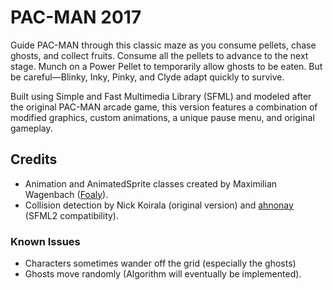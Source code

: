 # PAC-MAN 2017

Guide PAC-MAN through this classic maze as you consume pellets, chase ghosts, and collect fruits. Consume all the pellets to advance to the next stage. Munch on a Power Pellet to temporarily allow ghosts to be eaten. But be careful—Blinky, Inky, Pinky, and Clyde adapt quickly to survive.

Built using Simple and Fast Multimedia Library (SFML) and modeled after the original PAC-MAN arcade game, this version features a combination of modified graphics, custom animations, a unique pause menu, and original gameplay.

## Credits
- Animation and AnimatedSprite classes created by Maximilian Wagenbach ([Foaly](https://github.com/Foaly)).
- Collision detection by Nick Koirala (original version) and [ahnonay](https://github.com/ahnonay) (SFML2 compatibility).

### Known Issues
- Characters sometimes wander off the grid (especially the ghosts)
- Ghosts move randomly (Algorithm will eventually be implemented).

